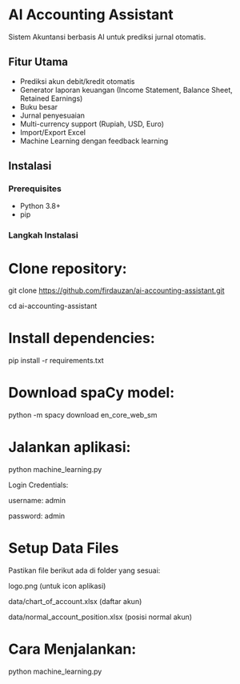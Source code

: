 # AI Accounting Assistant

Sistem Akuntansi berbasis AI untuk prediksi jurnal otomatis.

## Fitur Utama
- Prediksi akun debit/kredit otomatis 
- Generator laporan keuangan (Income Statement, Balance Sheet, Retained Earnings)
- Buku besar
- Jurnal penyesuaian
- Multi-currency support (Rupiah, USD, Euro)
- Import/Export Excel
- Machine Learning dengan feedback learning

## Instalasi

### Prerequisites
- Python 3.8+
- pip

### Langkah Instalasi
# Clone repository:

git clone https://github.com/firdauzan/ai-accounting-assistant.git

cd ai-accounting-assistant

# Install dependencies:

pip install -r requirements.txt

# Download spaCy model:

python -m spacy download en_core_web_sm

# Jalankan aplikasi:

python machine_learning.py

Login Credentials:

username: admin

password: admin

# Setup Data Files
Pastikan file berikut ada di folder yang sesuai:

logo.png (untuk icon aplikasi)

data/chart_of_account.xlsx (daftar akun)

data/normal_account_position.xlsx (posisi normal akun)

# Cara Menjalankan:
python machine_learning.py

